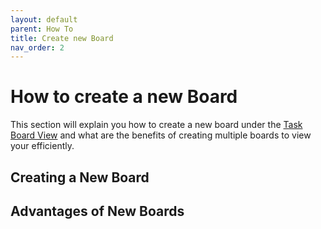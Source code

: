 ```yaml
---
layout: default
parent: How To
title: Create new Board
nav_order: 2
---
```


# How to create a new Board

This section will explain you how to create a new board under the [Task Board View](../Features/Task_Board_Pane.md#view-header-section) and what are the benefits of creating multiple boards to view your efficiently.

## Creating a New Board

## Advantages of New Boards
